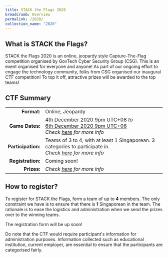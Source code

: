 ```yaml
---
title: STACK the Flags 2020
breadcrumb: Overview
permalink: /2020/
collection_name: "2020"
---
```


## What is STACK the Flags?

STACK the Flags 2020 is an online, jeopardy style Capture-The-Flag competition organised by GovTech Cyber Security Group (CSG). This is an event organised for everyone and anyone! As part of our ongoing effort to engage the technology community, folks from CSG organised our inaugural CTF competition! To top it off, attractive prizes will be awarded to the top teams!

## CTF Summary

<style type="text/css">
  .info-table td:first-child {
    text-align: right;
    font-weight: bold;
  }
  .info-table td:first-child::after {
    content: ":";
  }
</style>

<table class="info-table">
  <tr>
    <td>Format</td>
    <td>Online, Jeopardy</td>
  </tr>
  <tr>
    <td>Game Dates</td>
    <td>
      <a href="https://time.is/compare 2000_4_Dec_2020_in_SGT">4th December 2020 9pm UTC+08</a> <em>to</em><br>
      <a href="https://time.is/compare/2000_6_Dec_2020_in_SGT">6th December 2020 9pm UTC+08</a><br>
      <em>Check <a href="/2020/schedule">here</a> for more info</em>
    </td>
  </tr>
  <tr>
    <td>Participation</td>
    <td>
      Teams of 3 to 4, with at least 1 Singaporean. 3 categories to participate in.<br>
      <em>Check <a href="/2020/participation">here</a> for more info</em>
    </td>
  </tr>
  <tr>
    <td>Registration</td>
    <td>Coming soon!</td>
  </tr>
  <tr>
    <td>Prizes</td>
    <td><em>Check <a href="/2020/prizes">here</a> for more info</em></td>
  </tr>
</table>

## How to register?

To register for STACK the Flags, form a team of up to **4** members. The only constraint we have is to ensure that there is **1** Singaporean in the team. The rationale is to ease the logistics and administration when we send the prizes over to the winning teams.

The registration form will be up soon!

Do note that the CTF would require participant's information for administration purposes. Information collected such as educational institution, current employer, are essential to ensure that the participants are categorised fairly.

